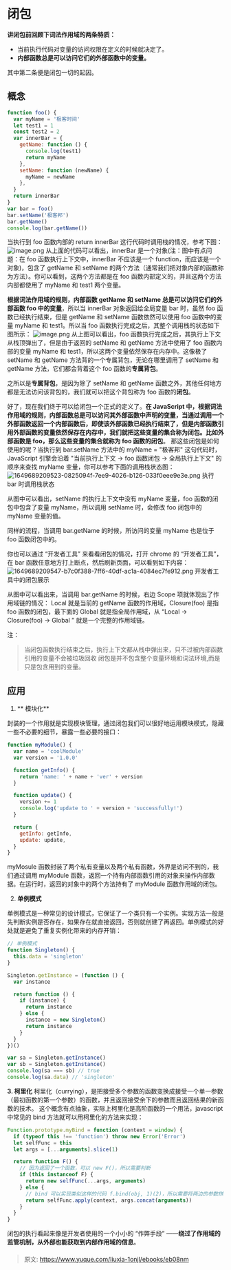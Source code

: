 # 闭包

**讲闭包前回顾下词法作用域的两条特质：**

- 当前执行代码对变量的访问权限在定义的时候就决定了。
- **内部函数总是可以访问它们的外部函数中的变量。**

其中第二条便是闭包一切的起因。

## 概念

```javascript
function foo() {
  var myName = '极客时间'
  let test1 = 1
  const test2 = 2
  var innerBar = {
    getName: function () {
      console.log(test1)
      return myName
    },
    setName: function (newName) {
      myName = newName
    },
  }
  return innerBar
}
var bar = foo()
bar.setName('极客邦')
bar.getName()
console.log(bar.getName())
```

当执行到 foo 函数内部的 return innerBar 这行代码时调用栈的情况，参考下图：
![image.png](./img/PS3gg3twBmq8qzPh/1649689138690-797a79d2-b7c7-4812-9c60-05211067746b-081460.png)
从上面的代码可以看出，innerBar 是一个对象(注：图中有点问题：在 foo 函数执行上下文中，innerBar 不应该是一个 function，而应该是一个对象)，包含了 getName 和 setName 的两个方法（通常我们把对象内部的函数称为方法）。你可以看到，这两个方法都是在 foo 函数内部定义的，并且这两个方法内部都使用了 myName 和 test1 两个变量。

**根据词法作用域的规则，内部函数 getName 和 setName 总是可以访问它们的外部函数 foo 中的变量**，所以当 innerBar 对象返回给全局变量 bar 时，虽然 foo 函数已经执行结束，但是 getName 和 setName 函数依然可以使用 foo 函数中的变量 myName 和 test1。所以当 foo 函数执行完成之后，其整个调用栈的状态如下图所示：
![image.png](./img/PS3gg3twBmq8qzPh/1649689157019-c2e5b8e0-9e2f-4073-96e8-bf003e25e9ae-661250.png)
从上图可以看出，foo 函数执行完成之后，其执行上下文从栈顶弹出了，但是由于返回的 setName 和 getName 方法中使用了 foo 函数内部的变量 myName 和 test1，所以这两个变量依然保存在内存中。这像极了 setName 和 getName 方法背的一个专属背包，无论在哪里调用了 setName 和 getName 方法，它们都会背着这个 foo 函数的**专属背包**。

之所以是**专属背包**，是因为除了 setName 和 getName 函数之外，其他任何地方都是无法访问该背包的，我们就可以把这个背包称为 foo 函数的**闭包**。

好了，现在我们终于可以给闭包一个正式的定义了。**在 JavaScript 中，根据词法作用域的规则，内部函数总是可以访问其外部函数中声明的变量，当通过调用一个外部函数返回一个内部函数后，即使该外部函数已经执行结束了，但是内部函数引用外部函数的变量依然保存在内存中，我们就把这些变量的集合称为闭包。比如外部函数是 foo，那么这些变量的集合就称为 foo 函数的闭包**。
那这些闭包是如何使用的呢？当执行到 bar.setName 方法中的 myName = "极客邦" 这句代码时，JavaScript 引擎会沿着 "当前执行上下文 -> foo 函数闭包 -> 全局执行上下文" 的顺序来查找 myName 变量，你可以参考下面的调用栈状态图：
![1649689209523-0825094f-7ee9-4026-b126-033f0eee9e3e.png](./img/PS3gg3twBmq8qzPh/1649689209523-0825094f-7ee9-4026-b126-033f0eee9e3e-156775.png)
执行 bar 时调用栈状态

从图中可以看出，setName 的执行上下文中没有 myName 变量，foo 函数的闭包中包含了变量 myName，所以调用 setName 时，会修改 foo 闭包中的 myName 变量的值。

同样的流程，当调用 bar.getName 的时候，所访问的变量 myName 也是位于 foo 函数闭包中的。

你也可以通过 “开发者工具” 来看看闭包的情况，打开 chrome 的 “开发者工具”，在 bar 函数任意地方打上断点，然后刷新页面，可以看到如下内容：
![1649689209547-b7c0f388-7ff6-40df-ac1a-4084ec7fe912.png](./img/PS3gg3twBmq8qzPh/1649689209547-b7c0f388-7ff6-40df-ac1a-4084ec7fe912-873077.png)
开发者工具中的闭包展示

从图中可以看出来，当调用 bar.getName 的时候，右边 Scope 项就体现出了作用域链的情况： Local 就是当前的 getName 函数的作用域，Closure(foo) 是指 foo 函数的闭包，最下面的 Global 就是指全局作用域，从 “Local -> Closure(foo) -> Global ” 就是一个完整的作用域链。

注：

> 当闭包函数执行结束之后，执行上下文都从栈中弹出来，只不过被内部函数引用的变量不会被垃圾回收
> 闭包是并不包含整个变量环境和词法环境,而是只是包含用到的变量。

## 应用

1. ** 模块化**

封装的一个作用就是实现模块管理，通过闭包我们可以很好地运用模块模式，隐藏一些不必要的细节，暴露一些必要的接口：

```javascript
function myModule() {
  var name = 'coolModule'
  var version = '1.0.0'

  function getInfo() {
    return 'name: ' + name + 'ver' + version
  }

  function update() {
    version += 1
    console.log('update to ' + version + 'successfully!')
  }

  return {
    getInfo: getInfo,
    update: update,
  }
}
```

myMosule 函数封装了两个私有变量以及两个私有函数，外界是访问不到的，我们通过调用 myModule 函数，返回一个持有内部函数引用的对象来操作内部数据。在运行时，返回的对象中的两个方法持有了 myModule 函数作用域的闭包。

2. **单例模式**

单例模式是一种常见的设计模式，它保证了一个类只有一个实例。实现方法一般是先判断实例是否存在，如果存在就直接返回，否则就创建了再返回。单例模式的好处就是避免了重复实例化带来的内存开销：

```javascript
// 单例模式
function Singleton() {
  this.data = 'singleton'
}

Singleton.getInstance = (function () {
  var instance

  return function () {
    if (instance) {
      return instance
    } else {
      instance = new Singleton()
      return instance
    }
  }
})()

var sa = Singleton.getInstance()
var sb = Singleton.getInstance()
console.log(sa === sb) // true
console.log(sa.data) // 'singleton'
```

**3. 柯里化**
柯里化（currying），是把接受多个参数的函数变换成接受一个单一参数（最初函数的第一个参数）的函数，并且返回接受余下的参数而且返回结果的新函数的技术。
这个概念有点抽象，实际上柯里化是高阶函数的一个用法，javascript 中常见的 bind 方法就可以用柯里化的方法来实现：

```javascript
Function.prototype.myBind = function (context = window) {
  if (typeof this !== 'function') throw new Error('Error')
  let selfFunc = this
  let args = [...arguments].slice(1)

  return function F() {
    // 因为返回了一个函数，可以 new F()，所以需要判断
    if (this instanceof F) {
      return new selfFunc(...args, arguments)
    } else {
      // bind 可以实现类似这样的代码 f.bind(obj, 1)(2)，所以需要将两边的参数拼接起来
      return selfFunc.apply(context, args.concat(arguments))
    }
  }
}
```

闭包的执行看起来像是开发者使用的一个小小的 “作弊手段” ——**绕过了作用域的监管机制，从外部也能获取到内部作用域的信息**。

####

> 原文: <https://www.yuque.com/liuxia-1onjl/ebooks/eb08nm>

